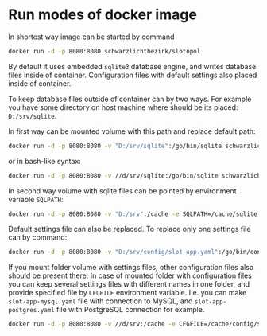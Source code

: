 
# Run modes of docker image

In shortest way image can be started by command

```sh
docker run -d -p 8080:8080 schwarzlichtbezirk/slotopol
```

By default it uses embedded `sqlite3` database engine, and writes database files inside of container. Configuration files with default settings also placed inside of container.

To keep database files outside of container can by two ways. For example you have some directory on host machine where should be its placed: `D:/srv/sqlite`.

In first way can be mounted volume with this path and replace default path:

```sh
docker run -d -p 8080:8080 -v "D:/srv/sqlite":/go/bin/sqlite schwarzlichtbezirk/slotopol
```

or in bash-like syntax:

```sh
docker run -d -p 8080:8080 -v //d/srv/sqlite:/go/bin/sqlite schwarzlichtbezirk/slotopol
```

In second way volume with sqlite files can be pointed by environment variable `SQLPATH`:

```sh
docker run -d -p 8080:8080 -v "D:/srv":/cache -e SQLPATH=/cache/sqlite schwarzlichtbezirk/slotopol
```

Default settings file can also be replaced. To replace only one settings file can by command:

```sh
docker run -d -p 8080:8080 -v "D:/srv/config/slot-app.yaml":/go/bin/config/slot-app.yaml schwarzlichtbezirk/slotopol
```

If you mount folder volume with settings files, other configuration files also should be present there. In case of mounted folder with configuration files you can keep several settings files with different names in one folder, and provide specified file by `CFGFILE` environment variable. I.e. you can make `slot-app-mysql.yaml` file with connection to MySQL, and `slot-app-postgres.yaml` file with PostgreSQL connection for example.

```sh
docker run -d -p 8080:8080 -v //d/srv:/cache -e CFGFILE=/cache/config/slot-app.yaml -e SQLPATH=/cache/sqlite schwarzlichtbezirk/slotopol
```
